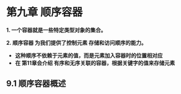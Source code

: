 # 第九章   顺序容器

**1. 一个容器就是一些特定类型对象的集合。**

**2. 顺序容器 为我们提供了控制元素 存储和访问顺序的能力。**

- **这种顺序不依赖于元素的值，而是元素加入容器时的位置相对应**
- **在 第11章会介绍 有序和无序关联的容器，根据关键字的值来存储元素**

## 9.1    顺序容器概述

